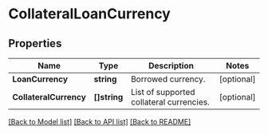 # CollateralLoanCurrency

## Properties

Name | Type | Description | Notes
------------ | ------------- | ------------- | -------------
**LoanCurrency** | **string** | Borrowed currency. | [optional] 
**CollateralCurrency** | **[]string** | List of supported collateral currencies. | [optional] 

[[Back to Model list]](../README.md#documentation-for-models) [[Back to API list]](../README.md#documentation-for-api-endpoints) [[Back to README]](../README.md)



